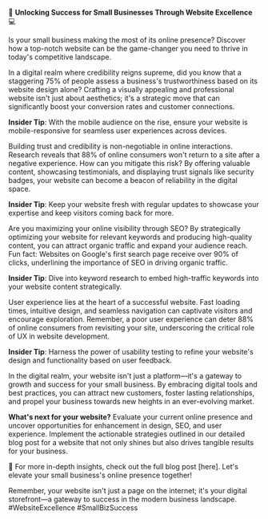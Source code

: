 💼 **Unlocking Success for Small Businesses Through Website Excellence** 💻

Is your small business making the most of its online presence? Discover how a top-notch website can be the game-changer you need to thrive in today's competitive landscape. 

In a digital realm where credibility reigns supreme, did you know that a staggering 75% of people assess a business's trustworthiness based on its website design alone? Crafting a visually appealing and professional website isn't just about aesthetics; it's a strategic move that can significantly boost your conversion rates and customer connections.

**Insider Tip**: With the mobile audience on the rise, ensure your website is mobile-responsive for seamless user experiences across devices.

Building trust and credibility is non-negotiable in online interactions. Research reveals that 88% of online consumers won't return to a site after a negative experience. How can you mitigate this risk? By offering valuable content, showcasing testimonials, and displaying trust signals like security badges, your website can become a beacon of reliability in the digital space.

**Insider Tip**: Keep your website fresh with regular updates to showcase your expertise and keep visitors coming back for more.

Are you maximizing your online visibility through SEO? By strategically optimizing your website for relevant keywords and producing high-quality content, you can attract organic traffic and expand your audience reach. Fun fact: Websites on Google's first search page receive over 90% of clicks, underlining the importance of SEO in driving organic traffic.

**Insider Tip**: Dive into keyword research to embed high-traffic keywords into your website content strategically.

User experience lies at the heart of a successful website. Fast loading times, intuitive design, and seamless navigation can captivate visitors and encourage exploration. Remember, a poor user experience can deter 88% of online consumers from revisiting your site, underscoring the critical role of UX in website development.

**Insider Tip**: Harness the power of usability testing to refine your website's design and functionality based on user feedback.

In the digital realm, your website isn't just a platform—it's a gateway to growth and success for your small business. By embracing digital tools and best practices, you can attract new customers, foster lasting relationships, and propel your business towards new heights in an ever-evolving market.

**What's next for your website?** Evaluate your current online presence and uncover opportunities for enhancement in design, SEO, and user experience. Implement the actionable strategies outlined in our detailed blog post for a website that not only shines but also drives tangible results for your business.

🔗 For more in-depth insights, check out the full blog post [here]. Let's elevate your small business's online presence together! 

Remember, your website isn't just a page on the internet; it's your digital storefront—a gateway to success in the modern business landscape. #WebsiteExcellence #SmallBizSuccess